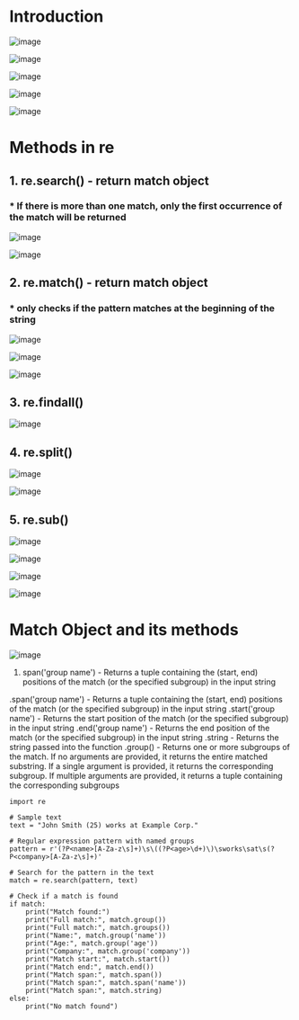 # Introduction

![image](https://user-images.githubusercontent.com/60442877/227833271-35f0be93-ed46-4c16-85d9-9d6a98667d35.png)

![image](https://user-images.githubusercontent.com/60442877/227833070-d113a7c4-7adf-403f-bf9f-a88ff3e81d6a.png)

![image](https://user-images.githubusercontent.com/60442877/227834679-ec6472be-060c-4759-80c0-d84e4ae32c12.png)

![image](https://user-images.githubusercontent.com/60442877/227835461-a093683e-2621-4f82-8725-0189d50f0ca5.png)

![image](https://user-images.githubusercontent.com/60442877/227835742-1253f0ee-7ba7-4c48-82d8-870ec73e6f1d.png)

# Methods in re

## 1. re.search() - return match object

### * If there is more than one match, only the first occurrence of the match will be returned

![image](https://user-images.githubusercontent.com/60442877/227834272-c019919b-ab37-4db8-bb33-a3a8a14a3330.png)

![image](https://user-images.githubusercontent.com/60442877/227834297-f118b93f-7c7b-4d8e-8b45-a6409eab615f.png)

## 2. re.match() - return match object

### * only checks if the pattern matches at the beginning of the string

![image](https://user-images.githubusercontent.com/60442877/227839159-5b089646-fc57-4156-b7e1-3fdf4515cd03.png)

![image](https://user-images.githubusercontent.com/60442877/227839181-19a1ab97-d136-4660-95a8-5ca5c2986a00.png)

![image](https://user-images.githubusercontent.com/60442877/227839229-bd93892e-da11-4afb-a4e4-c883904d6b51.png)

## 3. re.findall()

![image](https://user-images.githubusercontent.com/60442877/227837071-c7410b33-0fdc-46f0-9ead-8326fb400d31.png)

## 4. re.split()

![image](https://user-images.githubusercontent.com/60442877/227837451-534657e3-83eb-4b60-badc-a3b195245573.png)

![image](https://user-images.githubusercontent.com/60442877/227837468-f0bbe21c-fc7c-4350-a8d7-c79a46bb7b62.png)

## 5. re.sub()

![image](https://user-images.githubusercontent.com/60442877/227838385-20fff413-9a50-474d-93ce-cc6cbb9bb9cd.png)

![image](https://user-images.githubusercontent.com/60442877/227838409-d2914a9f-4ec3-480e-bdbd-634b7e040966.png)

![image](https://user-images.githubusercontent.com/60442877/227838431-b71b2ca7-23b7-487c-aa4f-cc7abbf2d8f5.png)

![image](https://user-images.githubusercontent.com/60442877/227838450-69319b82-f244-45b4-adf7-72cd9dc9e610.png)

# Match Object and its methods

![image](https://user-images.githubusercontent.com/60442877/227840291-b69f49de-c295-46d0-a066-ed964f62c136.png)

1. span('group name')  - Returns a tuple containing the (start, end) positions of the match (or the specified subgroup) in the input string

.span('group name')  - Returns a tuple containing the (start, end) positions of the match (or the specified subgroup) in the input string
.start('group name') - Returns the start position of the match (or the specified subgroup) in the input string
.end('group name')   - Returns the end position of the match (or the specified subgroup) in the input string
.string  - Returns the string passed into the function
.group() - Returns one or more subgroups of the match. If no arguments are provided, it returns the entire matched substring. If a single argument is provided, it returns the corresponding subgroup. If multiple arguments are provided, it returns a tuple containing the corresponding subgroups
    

    import re

    # Sample text
    text = "John Smith (25) works at Example Corp."

    # Regular expression pattern with named groups
    pattern = r'(?P<name>[A-Za-z\s]+)\s\((?P<age>\d+)\)\sworks\sat\s(?P<company>[A-Za-z\s]+)'

    # Search for the pattern in the text
    match = re.search(pattern, text)

    # Check if a match is found
    if match:
        print("Match found:")
        print("Full match:", match.group())
        print("Full match:", match.groups())
        print("Name:", match.group('name'))
        print("Age:", match.group('age'))
        print("Company:", match.group('company'))
        print("Match start:", match.start())
        print("Match end:", match.end())
        print("Match span:", match.span())
        print("Match span:", match.span('name'))
        print("Match span:", match.string)
    else:
        print("No match found")
